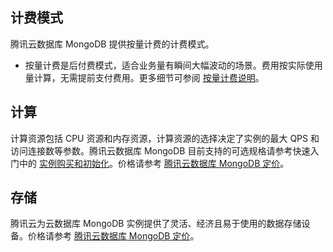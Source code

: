 ## 计费模式 ##
腾讯云数据库 MongoDB 提供按量计费的计费模式。
- 按量计费是后付费模式，适合业务量有瞬间大幅波动的场景。费用按实际使用量计算，无需提前支付费用。更多细节可参阅 [按量计费说明](https://intl.cloud.tencent.com/document/product/555/30328)。

## 计算 ##
计算资源包括 CPU 资源和内存资源，计算资源的选择决定了实例的最大 QPS 和访问连接数等参数。腾讯云数据库 MongoDB 目前支持的可选规格请参考快速入门中的 [实例购买和初始化](https://intl.cloud.tencent.com/document/product/240/19868)。价格请参考 [腾讯云数据库 MongoDB 定价](https://intl.cloud.tencent.com/product/mongodb#m_pricing)。
## 存储 ##
腾讯云为云数据库 MongoDB 实例提供了灵活、经济且易于使用的数据存储设备。价格请参考 [腾讯云数据库 MongoDB 定价](https://intl.cloud.tencent.com/product/mongodb#m_pricing)。

